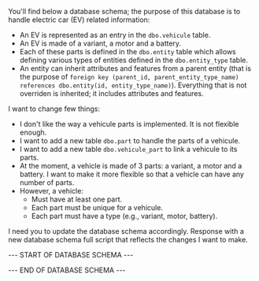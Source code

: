 You'll find below a database schema; the purpose of this database is to handle electric car (EV) related information:

- An EV is represented as an entry in the `dbo.vehicule` table.
- An EV is made of a variant, a motor and a battery.
- Each of these parts is defined in the `dbo.entity` table which allows defining various types of entities defined in the `dbo.entity_type` table.
- An entity can inherit attributes and features from a parent entity (that is the purpose of `foreign key (parent_id, parent_entity_type_name) references dbo.entity(id, entity_type_name)`). Everything that is not overriden is inherited; it includes attributes and features.

I want to change few things:

- I don't like the way a vehicule parts is implemented. It is not flexible enough.
- I want to add a new table `dbo.part` to handle the parts of a vehicule.
- I want to add a new table `dbo.vehicule_part` to link a vehicule to its parts.
- At the moment, a vehicle is made of 3 parts: a variant, a motor and a battery. I want to make it more flexible so that a vehicle can have any number of parts.
- However, a vehicle: 
  - Must have at least one part.
  - Each part must be unique for a vehicule.
  - Each part must have a type (e.g., variant, motor, battery).

I need you to update the database schema accordingly.
Response with a new database schema full script that reflects the changes I want to make.

--- START OF DATABASE SCHEMA ---

--- END OF DATABASE SCHEMA ---

